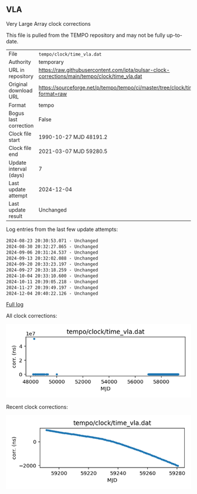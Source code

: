 
## VLA

Very Large Array clock corrections

This file is pulled from the TEMPO repository and may not be fully
up-to-date. 

|     |     |
|:--- |:--- |
| File | `tempo/clock/time_vla.dat` |
| Authority | temporary |
| URL in repository | <https://raw.githubusercontent.com/ipta/pulsar-clock-corrections/main/tempo/clock/time_vla.dat> |
| Original download URL | <https://sourceforge.net/p/tempo/tempo/ci/master/tree/clock/time_vla.dat?format=raw> |
| Format | tempo |
| Bogus last correction | False |
| Clock file start | 1990-10-27 MJD 48191.2 |
| Clock file end | 2021-03-07 MJD 59280.5 |
| Update interval (days) | 7 |
| Last update attempt | 2024-12-04 |
| Last update result | Unchanged |

Log entries from the last few update attempts:
```
2024-08-23 20:30:53.071 - Unchanged
2024-08-30 20:32:27.865 - Unchanged
2024-09-06 20:31:24.537 - Unchanged
2024-09-13 20:32:02.088 - Unchanged
2024-09-20 20:33:23.197 - Unchanged
2024-09-27 20:33:18.259 - Unchanged
2024-10-04 20:33:10.600 - Unchanged
2024-10-11 20:39:05.218 - Unchanged
2024-11-27 20:39:49.197 - Unchanged
2024-12-04 20:40:22.126 - Unchanged
```
[Full log](https://raw.githubusercontent.com/ipta/pulsar-clock-corrections/main/log/tempo/clock/time_vla.dat.log)


All clock corrections:

![plot of all clock corrections](time_vla.dat.png "All corrections")

Recent clock corrections:

![plot of recent clock corrections](time_vla.dat.short.png "Recent corrections")

